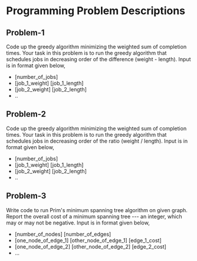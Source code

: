 # Programming Problem Descriptions
## Problem-1
Code up the greedy algorithm minimizing the weighted sum of completion times. Your task in this problem is to run the greedy algorithm that schedules jobs in decreasing order of the difference (weight - length). Input is in format given below,
- [number_of_jobs]
- [job_1_weight] [job_1_length]
- [job_2_weight] [job_2_length]
- ..
## Problem-2
Code up the greedy algorithm minimizing the weighted sum of completion times. Your task in this problem is to run the greedy algorithm that schedules jobs in decreasing order of the ratio (weight / length). Input is in format given below,
- [number_of_jobs]
- [job_1_weight] [job_1_length]
- [job_2_weight] [job_2_length]
- ..
## Problem-3
Write code to run Prim's minimum spanning tree algorithm on given graph. Report the overall cost of a minimum spanning tree --- an integer, which may or may not be negative. Input is in format given below,
- [number_of_nodes] [number_of_edges]
- [one_node_of_edge_1] [other_node_of_edge_1] [edge_1_cost]
- [one_node_of_edge_2] [other_node_of_edge_2] [edge_2_cost]
- ...
